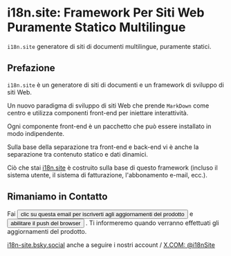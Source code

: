 # i18n.site: Framework Per Siti Web Puramente Statico Multilingue

`i18n.site` generatore di siti di documenti multilingue, puramente statici.

## Prefazione

`i18n.site` è un generatore di siti di documenti e un framework di sviluppo di siti Web.

Un nuovo paradigma di sviluppo di siti Web che prende `MarkDown` come centro e utilizza componenti front-end per iniettare interattività.

Ogni componente front-end è un pacchetto che può essere installato in modo indipendente.

Sulla base della separazione tra front-end e back-end vi è anche la separazione tra contenuto statico e dati dinamici.

Ciò che stai [i18n.site](/) è costruito sulla base di questo framework (incluso il sistema utente, il sistema di fatturazione, l'abbonamento e-mail, ecc.).

## Rimaniamo in Contatto

Fai <button onclick="mailsub()">clic su questa email per iscriverti agli aggiornamenti del prodotto</button> e <button onclick="webpush()">abilitare il push del browser</button> . Ti informeremo quando verranno effettuati gli aggiornamenti del prodotto.

[i18n-site.bsky.social](https://bsky.app/profile/i18n-site.bsky.social) anche a seguire i nostri account / [X.COM: @i18nSite](https://x.com/i18nSite)